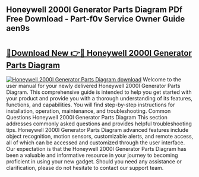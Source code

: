 ## Honeywell 2000I Generator Parts Diagram PDf Free Download - Part-f0v Service Owner Guide aen9s

# <h2><a href="http://dfjknyr.blite.top/?on=Honeywell+2000I+Generator+Parts+Diagram">🔗Download New 👉🔴 Honeywell 2000I Generator Parts Diagram</a></h2>

[![Honeywell 2000I Generator Parts Diagram download](https://i.imgur.com/lujVjoI.png)](http://dfjknyr.blite.top/?on=Honeywell+2000I+Generator+Parts+Diagram)
Welcome to the user manual for your newly delivered Honeywell 2000I Generator Parts Diagram. This comprehensive guide is intended to help you get started with your product and provide you with a thorough understanding of its features, functions, and capabilities. You will find step-by-step instructions for installation, operation, maintenance, and troubleshooting. Common Questions Honeywell 2000I Generator Parts Diagram This section addresses commonly asked questions and provides helpful troubleshooting tips. Honeywell 2000I Generator Parts Diagram advanced features include object recognition, motion sensors, customizable alerts, and remote access, all of which can be accessed and customized through the user interface. Our expectation is that the Honeywell 2000I Generator Parts Diagram has been a valuable and informative resource in your journey to becoming proficient in using your new gadget. Should you need any assistance or clarification, please do not hesitate to contact our support team.
